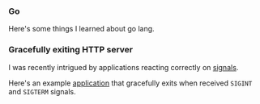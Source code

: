 ### Go

Here's some things I learned about go lang.

### Gracefully exiting HTTP server
I was recently intrigued by applications reacting correctly on [signals](https://en.wikipedia.org/wiki/Signal_(IPC)).

Here's an example [application](https://github.com/eshleebien/go-graceful-exit) that gracefully exits when received ```SIGINT``` and ```SIGTERM``` signals.

